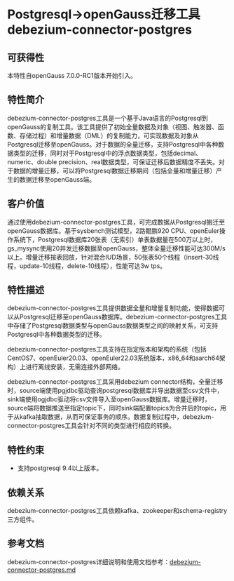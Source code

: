 ﻿# Postgresql-\>openGauss迁移工具debezium-connector-postgres

## 可获得性<a name="section56086982"></a>

本特性自openGauss 7.0.0-RC1版本开始引入。

## 特性简介<a name="section35020791"></a>

debezium-connector-postgres工具是一个基于Java语言的Postgresql到openGauss的复制工具。该工具提供了初始全量数据及对象（视图、触发器、函数、存储过程）和增量数据（DML）的复制能力，可实现数据及对象从Postgresql迁移至openGauss。对于数据的全量迁移，支持Postgresql中各种数据类型的迁移，同时对于Postgresql中的浮点数据类型，包括decimal、numeric、double precision、real数据类型，可保证迁移后数据精度不丢失。对于数据的增量迁移，可以将Postgresql数据迁移期间（包括全量和增量迁移）产生的数据迁移至openGauss端。

## 客户价值<a name="section46751668"></a>

通过使用debezium-connector-postgres工具，可完成数据从Postgresql搬迁至openGauss数据库。基于sysbench测试模型，2路鲲鹏920 CPU、openEuler操作系统下，Postgresql数据库20张表（无索引）单表数据量在500万以上时，gs_mysync使用20并发迁移数据至openGauss，整体全量迁移性能可达300M/s以上。增量迁移按表回放，针对混合IUD场景，50张表50个线程（insert-30线程，update-10线程，delete-10线程），性能可达3w tps。

## 特性描述<a name="section18111828"></a>

debezium-connector-postgres工具提供数据全量和增量复制功能，使得数据可以从Postgresql迁移至openGauss数据库。debezium-connector-postgres工具中存储了Postgresql数据类型与openGauss数据类型之间的映射关系，可支持Postgresql中各种数据类型的迁移。

debezium-connector-postgres工具支持在指定版本和架构的系统（包括CentOS7、openEuler20.03、openEuler22.03系统版本，x86_64和aarch64架构）上进行离线安装，无需连接外部网络。

debezium-connector-postgres工具采用debezium connector结构，全量迁移时，source端使用pgjdbc驱动查询postgresql数据库并导出数据至csv文件中，sink端使用ogjdbc驱动将csv文件导入至openGauss数据库。增量迁移时，source端将数据推送至指定topic下，同时sink端配置topics为合并后的topic，用于从kafka抽取数据，从而可保证事务的顺序。数据复制过程中，debezium-connector-postgres工具会针对不同的类型进行相应的转换。


## 特性约束<a name="section06531946143616"></a>

-   支持postgresql 9.4以上版本。

## 依赖关系<a name="section57771982"></a>

debezium-connector-postgres工具依赖kafka、zookeeper和schema-registry三方组件。

## 参考文档<a name="section57771982"></a>

debezium-connector-postgres详细说明和使用文档参考：<a target="_blank" href="https://gitee.com/opengauss/debezium/blob/master/README.md#debezium-postgres-connector-1">debezium-connector-postgres.md</a>


